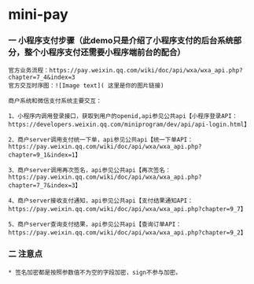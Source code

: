 # mini-pay
### 一 小程序支付步骤（此demo只是介绍了小程序支付的后台系统部分，整个小程序支付还需要小程序端前台的配合）
    官方业务流程：https://pay.weixin.qq.com/wiki/doc/api/wxa/wxa_api.php?chapter=7_4&index=3
    官方交互时序图：![Image text]( 这里是你的图片链接)
    
    商户系统和微信支付系统主要交互：
    
    1、小程序内调用登录接口，获取到用户的openid,api参见公共api【小程序登录API：https://developers.weixin.qq.com/miniprogram/dev/api/api-login.html】
    
    2、商户server调用支付统一下单，api参见公共api【统一下单API：https://pay.weixin.qq.com/wiki/doc/api/wxa/wxa_api.php?chapter=9_1&index=1】
    
    3、商户server调用再次签名，api参见公共api【再次签名：https://pay.weixin.qq.com/wiki/doc/api/wxa/wxa_api.php?chapter=7_7&index=3】
    
    4、商户server接收支付通知，api参见公共api【支付结果通知API：https://pay.weixin.qq.com/wiki/doc/api/wxa/wxa_api.php?chapter=9_7】
    
    5、商户server查询支付结果，api参见公共api【查询订单API：https://pay.weixin.qq.com/wiki/doc/api/wxa/wxa_api.php?chapter=9_2】
### 二 注意点

    * 签名加密都是按照参数值不为空的字段加密，sign不参与加密。
    

